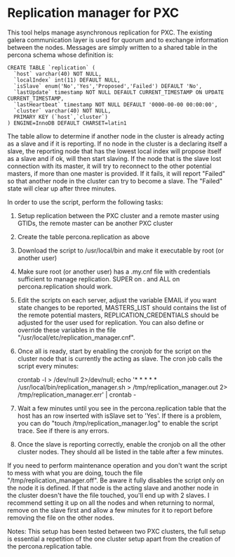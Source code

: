 # Replication manager for PXC

This tool helps manage asynchronous replication for PXC. The existing galera communication layer is used for quorum and to exchange information between the nodes.  Messages are simply written to a shared table in the percona schema whose definition is:

    CREATE TABLE `replication` (
      `host` varchar(40) NOT NULL,
      `localIndex` int(11) DEFAULT NULL,
      `isSlave` enum('No','Yes','Proposed','Failed') DEFAULT 'No',
      `lastUpdate` timestamp NOT NULL DEFAULT CURRENT_TIMESTAMP ON UPDATE CURRENT_TIMESTAMP,
      `lastHeartbeat` timestamp NOT NULL DEFAULT '0000-00-00 00:00:00',
      `cluster` varchar(40) NOT NULL,
      PRIMARY KEY (`host`,`cluster`)
    ) ENGINE=InnoDB DEFAULT CHARSET=latin1

The table allow to determine if another node in the cluster is already acting as a slave and if it is reporting.  If no node in the cluster is a declaring itself a slave, the reporting node that has the lowest local index will propose itself as a slave and if ok, will then start slaving.  If the node that is the slave lost connection with its master, it will try to reconnect to the other potential masters, if more than one master is provided.  If it fails, it will report "Failed" so that another node in the cluster can try to become a slave.  The "Failed" state will clear up after three minutes. 

In order to use the script, perform the following tasks:

1. Setup replication between the PXC cluster and a remote master using GTIDs, the remote master can be another PXC cluster
2. Create the table percona.replication as above
3. Download the script to /usr/local/bin and make it executable by root (or another user)
4. Make sure root (or another user) has a .my.cnf file with credentials sufficient to manage replication.  SUPER on *.* and ALL on percona.replication should work.
5. Edit the scripts on each server, adjust the variable EMAIL if you want state changes to be reported, MASTERS_LIST should contains the list of the remote potential masters, REPLICATION_CREDENTIALS should be adjusted for the user used for replication.  You can also define or override these variables in the file "/usr/local/etc/replication_manager.cnf".
6. Once all is ready, start by enabling the cronjob for the script on the cluster node that is currently the acting as slave.  The cron job calls the script every minutes:

    crontab -l > /dev/null 2>/dev/null; 
    echo '* * * * * /usr/local/bin/replication_manager.sh > /tmp/replication_manager.out 2> /tmp/replication_manager.err' | crontab -

7. Wait a few minutes until you see in the percona.replication table that the host has an row inserted with isSlave set to 'Yes'.  If there is a problem, you can do "touch /tmp/replication_manager.log" to enable the script trace.  See if there is any errors.
8. Once the slave is reporting correctly, enable the cronjob on all the other cluster nodes.  They should all be listed in the table after a few minutes.

If you need to perform maintenance operation and you don't want the script to mess with what you are doing, touch the file "/tmp/replication_manager.off".  Be aware it fully disables the script only on the node it is defined.  If that node is the acting slave and another node in the cluster doesn't have the file touched, you'll end up with 2 slaves.  I recommend setting it up on all the nodes and when returning to normal, remove on the slave first and allow a few minutes for it to report before removing the file on the other nodes.

Notes: This setup has been tested between two PXC clusters, the full setup is essential a repetition of the one cluster setup apart from the creation of the percona.replication table.
